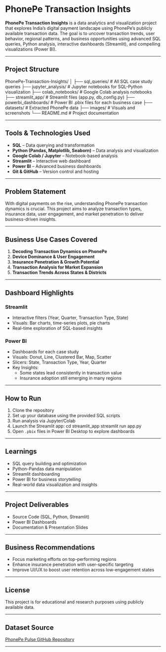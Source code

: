 # PhonePe Transaction Insights

**PhonePe Transaction Insights** is a data analytics and visualization project that explores India’s digital payment landscape using PhonePe’s publicly available transaction data. The goal is to uncover transaction trends, user behavior, regional patterns, and business opportunities using advanced SQL queries, Python analysis, interactive dashboards (Streamlit), and compelling visualizations (Power BI).

---

## Project Structure

PhonePe-Transaction-Insights/
│
├── sql_queries/               # All SQL case study queries
├── jupyter_analysis/          # Jupyter notebooks for SQL-Python visualization
├── colab_notebooks/           # Google Colab analysis notebooks
├── streamlit_app/             # Streamlit files (app.py, db_config.py)
├── powerbi_dashboards/        # Power BI .pbix files for each business case
├── datasets/                  # Extracted PhonePe data
├── images/                    # Visuals and screenshots
└── README.md                  # Project documentation

---

##  Tools & Technologies Used

- **SQL** – Data querying and transformation  
- **Python (Pandas, Matplotlib, Seaborn)** – Data analysis and visualization  
- **Google Colab / Jupyter** – Notebook-based analysis  
- **Streamlit** – Interactive web dashboard  
- **Power BI** – Advanced business dashboards  
- **Git & GitHub** – Version control and hosting  

---

## Problem Statement

With digital payments on the rise, understanding PhonePe transaction dynamics is crucial. This project aims to analyze transaction types, insurance data, user engagement, and market penetration to deliver business-driven insights.

---

##  Business Use Cases Covered

1. **Decoding Transaction Dynamics on PhonePe**
2. **Device Dominance & User Engagement**
3. **Insurance Penetration & Growth Potential**
4. **Transaction Analysis for Market Expansion**
5. **Transaction Trends Across States & Districts**

---

## Dashboard Highlights

### Streamlit
- Interactive filters (Year, Quarter, Transaction Type, State)
- Visuals: Bar charts, time-series plots, pie charts
- Real-time exploration of SQL-based insights

###  Power BI
- Dashboards for each case study
- Visuals: Donut, Line, Clustered Bar, Map, Scatter
- Slicers: State, Transaction Type, Year, Quarter
- Key Insights:
  - Some states lead consistently in transaction value
  - Insurance adoption still emerging in many regions

---

## How to Run

1. Clone the repository  
2. Set up your database using the provided SQL scripts  
3. Run analysis via Jupyter/Colab  
4. Launch the Streamlit app:
   cd streamlit_app streamlit run app.py
5. Open `.pbix` files in Power BI Desktop to explore dashboards

---

## Learnings

- SQL query building and optimization  
- Python-Pandas data manipulation  
- Streamlit dashboarding  
- Power BI for business storytelling  
- Real-world data visualization and insights  

---

## Project Deliverables

- Source Code (SQL, Python, Streamlit)
-  Power BI Dashboards
-  Documentation & Presentation Slides

---

## Business Recommendations

- Focus marketing efforts on top-performing regions  
- Enhance insurance penetration with user-specific targeting  
- Improve UI/UX to boost user retention across low-engagement states

---

##  License

This project is for educational and research purposes using publicly available data.

---

##  Dataset Source

[PhonePe Pulse GitHub Repository](https://github.com/PhonePe/pulse)

---






